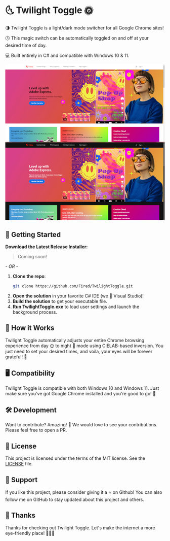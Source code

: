 # 🌜 Twilight Toggle 🌞

🌗 Twilight Toggle is a light/dark mode switcher for all Google Chrome sites! 

🕒 This magic switch can be automatically toggled on and off at your desired time of day.  

💻 Built entirely in C# and compatible with Windows 10 & 11.

![TwilightToggleBanner](./assets/example.png)

## 🚀 Getting Started

**Download the Latest Release Installer:**
>Coming soon!

*- OR -*

1. **Clone the repo**: 
    ```bash
    git clone https://github.com/Fired/TwilightToggle.git
    ```
2. **Open the solution** in your favorite C# IDE (we 💜 Visual Studio)!
3. **Build the solution** to get your executable file.
4. **Run TwilightToggle.exe** to load user settings and launch the background process.

## 🌙 How it Works

Twilight Toggle automatically adjusts your entire Chrome browsing experience from day 🌞 to night 🌚 mode using CIELAB-based inversion. You just need to set your desired times, and voila, your eyes will be forever grateful! 🙌 

## 🖥️ Compatibility

Twilight Toggle is compatible with both Windows 10 and Windows 11. Just make sure you've got Google Chrome installed and you're good to go! 🚀

## 🛠️ Development

Want to contribute? Amazing! 🎉 We would love to see your contributions. Please feel free to open a PR.

## 💼 License

This project is licensed under the terms of the MIT license. See the [LICENSE](LICENSE) file.

## 💖 Support

If you like this project, please consider giving it a ⭐ on Github! You can also follow me on GitHub to stay updated about this project and others.

## 🙏 Thanks

Thanks for checking out Twilight Toggle. Let's make the internet a more eye-friendly place! 🎉🎉🎉
